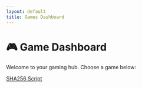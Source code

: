 ```yaml
---
layout: default
title: Games Dashboard
---
```


<link rel="stylesheet" href="/games/games.css">

# 🎮 Game Dashboard

Welcome to your gaming hub. Choose a game below:

<div class="game-buttons">
  <a href="/Script/SHA256.bat/" class="tools-button">SHA256 Script</a>
</div>

